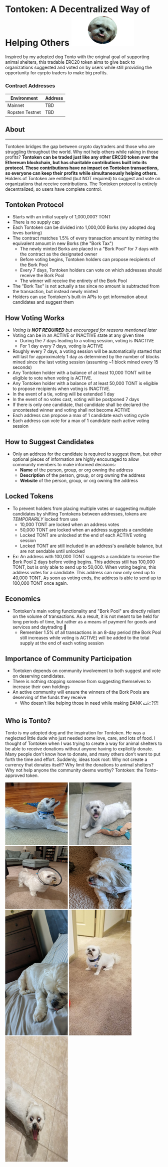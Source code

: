 # Tontoken: A Decentralized Way of Helping Others <img src="./images/tontoken.png" alt="Tontoken logo" width="200" height="100">
Inspired by my adopted dog Tonto with the original goal of supporting animal shelters, this tradable ERC20 token aims to give back to organizations suggested and voted on by users while still providing the opportunity for cyrpto traders to make big profits.

### Contract Addresses
| Environment              | Address     |
| -----------              | ----------- |
| Mainnet                  | TBD         |
| Ropsten Testnet          | TBD         |

## About
---
Tontoken bridges the gap between crypto daytraders and those who are struggling throughout the world. Why not help others while raking in those profits? __Tontoken can be traded just like any other ERC20 token over the Ethereum blockchain, but has charitable contributions built into its protocol. These contributions have no impact on Tontoken transactions, so everyone can keep their profits while simultaneously helping others.__ Holders of Tontoken are entitled (but NOT required) to suggest and vote on organizations that receive contributions. The Tontoken protocol is entirely decentralized, so users have complete control.

## Tontoken Protocol
* Starts with an initial supply of 1,000,000? TONT
* There is no supply cap
* Each Tontoken can be divided into 1,000,000 Borks (my adopted dog loves barking)
* The contract matches 1.5% of every transaction amount by minting the equivalent amount in new Borks (the "Bork Tax")
    * The newly minted Borks are placed in a "Bork Pool" for 7 days with the contract as the designated owner
    * Before voting begins, Tontoken holders can propose recipients of the Bork Pool
    * Every 7 days, Tontoken holders can vote on which addresses should receive the Bork Pool
    * The winner will receive the entirety of the Bork Pool
* The "Bork Tax" is not actually a tax since no amount is subtracted from the transaction, but instead newly minted
* Holders can use Tontoken's built-in APIs to get information about candidates and suggest them

## How Voting Works
* _Voting is __NOT REQUIRED__ but encouraged for reasons mentioned later_
* Voting can be in an ACTIVE or INACTIVE state at any given time
    * During the 7 days leading to a voting session, voting is INACTIVE
    * For 1 day every 7 days, voting is ACTIVE
* Roughly every 7 days, a voting session will be automatically started that will last for approximately 1 day as determined by the number of blocks mined since the last voting session (assuming ~1 block mined every 15 seconds)
* Any Tontoken holder with a balance of at least 10,000 TONT will be eligible to vote when voting is ACTIVE.
* Any Tontoken holder with a balance of at least 50,000 TONT is eligible to propose recipients when voting is INACTIVE.
* In the event of a tie, voting will be extended 1 day
* In the event of no votes cast, voting will be postponed 7 days
* If there is only one candidate, that candidate shall be declared the uncontested winner and voting shall not become ACTIVE
* Each address can propose a max of 1 candidate each voting cycle
* Each address can vote for a max of 1 candidate each active voting session

## How to Suggest Candidates
* Only an address for the candidate is required to suggest them, but other optional pieces of information are highly encouraged to allow community members to make informed decisions:
    * __Name__ of the person, group, or org owning the address
    * __Description__ of the person, group, or org owning the address
    * __Website__ of the person, group, or org owning the address

## Locked Tokens
* To prevent holders from placing multiple votes or suggesting multiple candidates by shifting Tontokens between addresses, tokens are _TEMPORARILY_ locked from use
    * 10,000 TONT are locked when an address votes
    * 50,000 TONT are locked when an address suggests a candidate
    * Locked TONT are unlocked at the end of each ACTIVE voting session
    * Locked TONT are still included in an address's available balance, but are not sendable until unlocked
* Ex: An address with 100,000 TONT suggests a candidate to receive the Bork Pool 2 days before voting begins. This address still has 100,000 TONT, but is only able to send up to 50,000. When voting begins, this address votes for a candidate. This address can now only send up to 40,000 TONT. As soon as voting ends, the address is able to send up to 100,000 TONT once again.

## Economics
* Tontoken's main voting functionality and "Bork Pool" are directly reliant on the volume of transactions. As a result, it is not meant to be held for long periods of time, but rather as a means of payment for goods and services and daytrading :rainbow:
    * Remember 1.5% of all transactions in an 8-day period (the Bork Pool still increases while voting is ACTIVE) will be added to the total supply at the end of each voting session

## Importance of Community Participation
* Tontoken depends on community involvement to both suggest and vote on deserving candidates.
* There is nothing stopping someone from suggesting themselves to increase their own holdings
* An active community will ensure the winners of the Bork Pools are deserving of the funds they receive
    * Who doesn't like helping those in need while making BANK :dollar::chart:?!?!

## Who is Tonto?
Tonto is my adopted dog and the inspiration for Tontoken. He was a neglected little dude who just needed some love, care, and lots of food. I thought of Tontoken when I was trying to create a way for animal shelters to be able to receive donations without anyone having to explicitly donate. Many people don't know how to donate, and many others don't want to put forth the time and effort. Suddenly, ideas took root: Why not create a currency that donates itself? Why limit the donations to animal shelters? Why not help anyone the community deems worthy? Tontoken: the Tonto-approved token.

<div style="display: inline-block;">
   <img src="./images/tonto_birthday.png" alt="Tonto's birthday party" width="200" height="200">
   <img src="./images/playful_tonto.png" alt="Tonto in a playful mood" width="200" height="200">
   <img src="./images/cone_of_shame_tonto.png" alt="Tonto in the cone of shame" width="200" height="200">
   <img src="./images/furry_tonto.png" alt="Furry Tonto" width="200" height="200">
   <img src="./images/sleepy_tonto.png" alt="Tonto sleeping on the bed" width="200" height="400">
   <img src="./images/patient_tonto.jpg" alt="Tonto sitting and waiting" width="200" height="400">
   <img src="./images/tonto_bad_timing.jpg" alt="Tonto caught mid-sneeze" width="200" height="400">
</div>
